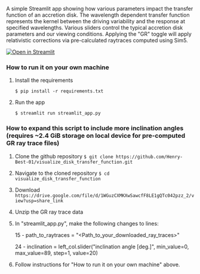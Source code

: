 A simple Streamlit app showing how various parameters impact the transfer function of an accretion disk. The wavelength dependent transfer function represents the kernel between the driving variability and the response at specified wavelengths. Various sliders control the typical accretion disk parameters and our viewing conditions. Applying the "GR" toggle will apply relativistic corrections via pre-calculated raytraces computed using Sim5. 

[![Open in Streamlit](https://static.streamlit.io/badges/streamlit_badge_black_white.svg)](<insert streamlit link here>)

### How to run it on your own machine

1. Install the requirements

   ```
   $ pip install -r requirements.txt
   ```

2. Run the app

   ```
   $ streamlit run streamlit_app.py
   ```

### How to expand this script to include more inclination angles (requires ~2.4 GiB storage on local device for pre-computed GR ray trace files)

1. Clone the github repository `$ git clone https://github.com/Henry-Best-01/visualize_disk_transfer_function.git`

2. Navigate to the cloned repository `$ cd visualize_disk_transfer_function`

3. Download `https://drive.google.com/file/d/1WGuzCXMKXwSawcfF8LE1gQTc042pzz_2/view?usp=share_link`

3. Unzip the GR ray trace data

4. In "streamlit_app.py", make the following changes to lines:
   
   15 - path_to_raytraces = "<Path_to_your_downloaded_ray_traces>"
   
   24 - inclination = left_col.slider("inclination angle [deg.]", min_value=0, max_value=89, step=1, value=20)

5. Follow instructions for "How to run it on your own machine" above.

